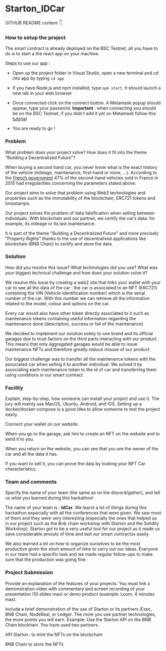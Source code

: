 # Starton_IDCar
GITHUB README content 👇 

### How to setup the project

The smart contract is already deployed on the BSC Testnet, all you have to do is to start a the react app on your machine. 

Steps to use our app :  

- Open up the project folder in Visual Studio, open a new terminal and *cd* into app by typing `cd app` 

- If you have Node.js and npm installed, type `npm start`. It should launch a new tab in your web browser 

- Once connected click on the connect button. A Metamask popup should appear, type your password. **Important** : when connecting you should be on the BSC Testnet, if you didn’t add it yet on Metamask follow this [tutorial](https://medium.com/spartanprotocol/how-to-connect-metamask-to-bsc-testnet-7d89c111ab2) 

- You are ready to go ! 


### Problem 

What problem does your project solve? How does it fit into the theme "Building a Decentralized Future"? 

When buying a second hand car, you never know what is the exact history of the vehicle (mileage, maintenance, first-hand or more, ...). According to the [French government](https://www.economie.gouv.fr/dgccrf/vente-de-voitures-doccasion-gare-aux-tromperies) 47% of the second-hand vehicles sold in France in 2015 had irregularities concerning the parameters stated above.

Our project aims to solve that problem using Web3  technologies and properties such as the immutability of the blockchain, ERC721 tokens and timestamps.

Our project solves the problem of data falsification when selling between individuals. With blockchain and our partner, we certify the car’s data: for example, its mileage or its last maintenance. 

It is part of the theme "Building a Decentralized Future" and more precisely "Property Rights" thanks to the use of decentralised applications like blockchain (BNB Chain) to certify and store the data. 

### Solution 

How did you resolve this issue? What technologies did you use? What was your biggest technical challenge and how does your solution solve it? 

We resolve this issue by creating a web2 site that links your wallet with your car to see all the data of the car : the car is associated to an NFT (ERC721) containing the VIN (Vehicle identification number) which is the serial number of the car. With this number we can retrieve all the information related to the model, colour and options on the car. 

Every car would also have other token directly associated to it such as maintenance tokens containing useful information regarding the maintenance done (description, success or fail of the maintenance)

We decided to implement our solution solely to one brand and its official garages due to trust factors on the third parts interacting with our product. This means that only aggregated garages would be able to issue maintenance NFTs and therefore greatly reduce misuse of our product.

Our biggest challenge was to transfer all the maintenance tokens with the associated car when selling it to another individual. We solved it by associating each maintenance token to the id of car and transferring them using conditions in our smart contract.


### Facility 

Explain, step-by-step, how someone can install your project and use it. The jury will mainly use MacOS, Ubuntu, Android, and iOS. Setting up a docker/docker-compose is a good idea to allow someone to test the project easily. 

Connect your wallet on our website. 

When you go to the garage, ask him to create an NFT on the website and to send it to you. 

When you return on the website, you can see that you are the owner of the car and all the data it has. 

If you want to sell it, you can prove the data by looking your NFT Car characteristics. 


### Team and comments 

Specify the name of your team (the same as on the discord/gather), and tell us what you learned during this hackathon! 

The name of your team is : **IdCar**. We learnt a lot of things during this hackathon especially with all the conferences that were given. We saw most of them and they were very interesting (especially the ones that helped us in our project such as the Bnb chain workshop with Starton and the Solidity Workshop). Starton got to be a very useful tool for our project as it made us save considerable amouts of time and test our smart contractss easily. 

We also learned a lot on how to organize ourselves to be the most productive given the short amount of time to carry out our ideas. Everyone in our team had a specific task and we made regular follow-ups to make sure that the production was going fine.


### Project Submission 

Provide an explanation of the features of your projects. You must link a demonstration video with commentary and screen recording of your presentation (10 slides max) or demo product (example: Loom, 4 minutes max). 

Include a brief demonstration of the use of Starton or its partners iExec, BNB Chain, NodeReal, or Ledger. The more you use partner technologies, the more points you will earn. Example: Use the Starton API on the BNB Chain blockhain. You have used two partners. </aside> 

 

API Starton : to mint the NFTs on the blockchain 

BNB Chain to store the NFTs 


 
